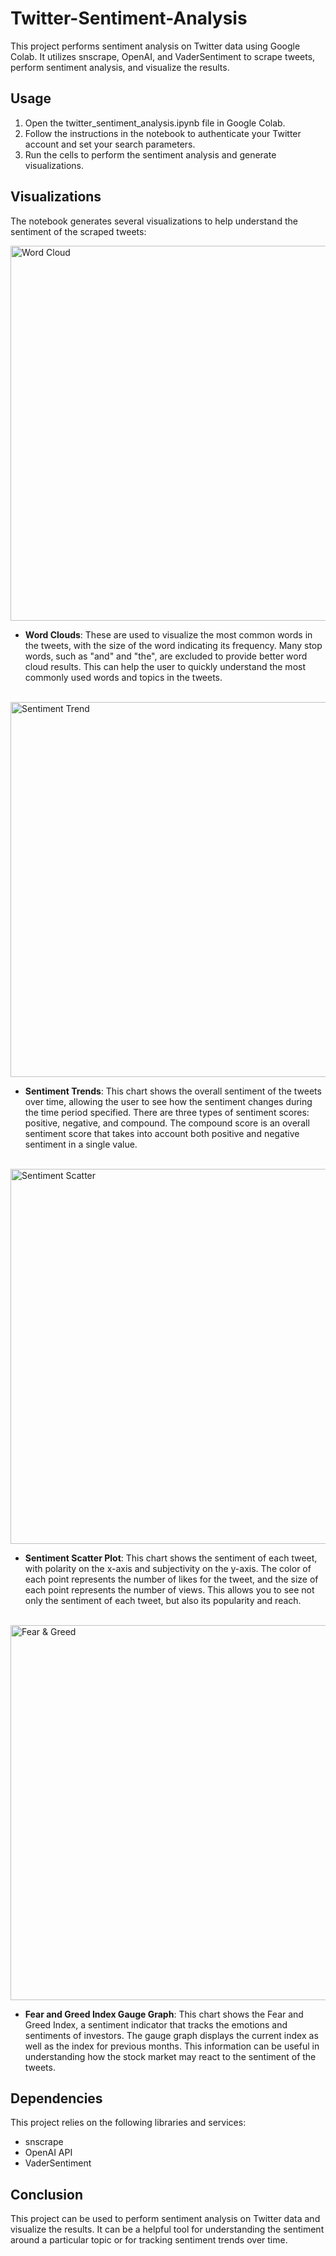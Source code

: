 # Twitter-Sentiment-Analysis

This project performs sentiment analysis on Twitter data using Google Colab. It utilizes snscrape, OpenAI, and VaderSentiment to scrape tweets, perform sentiment analysis, and visualize the results.

## Usage
1. Open the twitter_sentiment_analysis.ipynb file in Google Colab.
2. Follow the instructions in the notebook to authenticate your Twitter account and set your search parameters.
3. Run the cells to perform the sentiment analysis and generate visualizations.

## Visualizations
The notebook generates several visualizations to help understand the sentiment of the scraped tweets:

<img width="600" alt="Word Cloud" src="https://user-images.githubusercontent.com/44548828/218994078-b87fd0c9-c8a2-4e0a-9bac-0054dc8e5009.png">

- **Word Clouds**:  These are used to visualize the most common words in the tweets, with the size of the word indicating its frequency. Many stop words, such as "and" and "the", are excluded to provide better word cloud results. This can help the user to quickly understand the most commonly used words and topics in the tweets. 

<br />

<img width="600" alt="Sentiment Trend" src="https://user-images.githubusercontent.com/44548828/218994095-6871c05b-600b-4b3d-b2d2-c6068cc9cec4.png">

- **Sentiment Trends**: This chart shows the overall sentiment of the tweets over time, allowing the user to see how the sentiment changes during the time period specified. There are three types of sentiment scores: positive, negative, and compound. The compound score is an overall sentiment score that takes into account both positive and negative sentiment in a single value.

<br />

<img width="600" alt="Sentiment Scatter" src="https://user-images.githubusercontent.com/44548828/218994100-73b10d3f-f974-4c62-ab52-9e49436420f8.png">

- **Sentiment Scatter Plot**: This chart shows the sentiment of each tweet, with polarity on the x-axis and subjectivity on the y-axis. The color of each point represents the number of likes for the tweet, and the size of each point represents the number of views. This allows you to see not only the sentiment of each tweet, but also its popularity and reach.

<br />

<img width="600" alt="Fear & Greed" src="https://user-images.githubusercontent.com/44548828/218994072-a870cb5d-822b-4fb7-9df9-45cb8aedcc7a.png">

- **Fear and Greed Index Gauge Graph**: This chart shows the Fear and Greed Index, a sentiment indicator that tracks the emotions and sentiments of investors. The gauge graph displays the current index as well as the index for previous months. This information can be useful in understanding how the stock market may react to the sentiment of the tweets.


## Dependencies

This project relies on the following libraries and services:

- snscrape
- OpenAI API
- VaderSentiment

## Conclusion

This project can be used to perform sentiment analysis on Twitter data and visualize the results. It can be a helpful tool for understanding the sentiment around a particular topic or for tracking sentiment trends over time.
